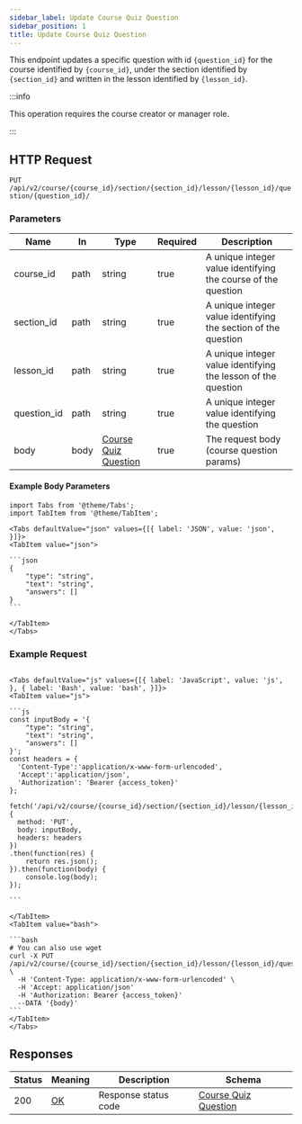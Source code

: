 ```yaml
---
sidebar_label: Update Course Quiz Question
sidebar_position: 1
title: Update Course Quiz Question
---
```


This endpoint updates a specific question with id `{question_id}` for the course identified by `{course_id}`, under the
section identified by `{section_id}` and written in the lesson identified by `{lesson_id}`.

:::info

This operation requires the course creator or manager role.

:::

## HTTP Request

`PUT /api/v2/course/{course_id}/section/{section_id}/lesson/{lesson_id}/question/{question_id}/`

### Parameters

| Name        | In   | Type                                                                  | Required | Description                                                    |
|-------------|------|-----------------------------------------------------------------------|----------|----------------------------------------------------------------|
| course_id   | path | string                                                                | true     | A unique integer value identifying the course of the question  |
| section_id  | path | string                                                                | true     | A unique integer value identifying the section of the question |
| lesson_id   | path | string                                                                | true     | A unique integer value identifying the lesson of the question  |
| question_id | path | string                                                                | true     | A unique integer value identifying the question                |
| body        | body | [Course Quiz Question](/docs/apireference/v2/schemas/course_question) | true     | The request body (course question params)                      |

#### Example Body Parameters

````mdx-code-block
import Tabs from '@theme/Tabs';
import TabItem from '@theme/TabItem';

<Tabs defaultValue="json" values={[{ label: 'JSON', value: 'json', }]}>
<TabItem value="json">

```json
{
    "type": "string",
    "text": "string",
    "answers": []
}
```

</TabItem>
</Tabs>
````

### Example Request

````mdx-code-block

<Tabs defaultValue="js" values={[{ label: 'JavaScript', value: 'js', }, { label: 'Bash', value: 'bash', }]}>
<TabItem value="js">

```js
const inputBody = '{
    "type": "string",
    "text": "string",
    "answers": []
}';
const headers = {
  'Content-Type':'application/x-www-form-urlencoded',
  'Accept':'application/json',
  'Authorization': 'Bearer {access_token}'
};

fetch('/api/v2/course/{course_id}/section/{section_id}/lesson/{lesson_id}/question/{question_id}/',
{
  method: 'PUT',
  body: inputBody,
  headers: headers
})
.then(function(res) {
    return res.json();
}).then(function(body) {
    console.log(body);
});

```

</TabItem>
<TabItem value="bash">

```bash
# You can also use wget
curl -X PUT /api/v2/course/{course_id}/section/{section_id}/lesson/{lesson_id}/question/{question_id}/ \
  -H 'Content-Type: application/x-www-form-urlencoded' \
  -H 'Accept: application/json'
  -H 'Authorization: Bearer {access_token}'
  --DATA '{body}'
```
</TabItem>
</Tabs>
````

## Responses

| Status | Meaning                                                 | Description          | Schema                                                                |
|--------|---------------------------------------------------------|----------------------|-----------------------------------------------------------------------|
| 200    | [OK](https://tools.ietf.org/html/rfc7231#section-6.3.1) | Response status code | [Course Quiz Question](/docs/apireference/v2/schemas/course_question) |
